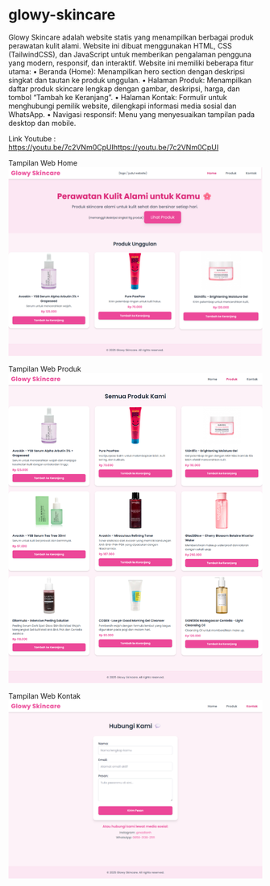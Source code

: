 # glowy-skincare
Glowy Skincare adalah website statis yang menampilkan berbagai produk perawatan kulit alami. Website ini dibuat menggunakan HTML, CSS (TailwindCSS), dan JavaScript untuk memberikan pengalaman pengguna yang modern, responsif, dan interaktif.
Website ini memiliki beberapa fitur utama:
•	Beranda (Home): Menampilkan hero section dengan deskripsi singkat dan tautan ke produk unggulan.
•	Halaman Produk: Menampilkan daftar produk skincare lengkap dengan gambar, deskripsi, harga, dan tombol “Tambah ke Keranjang”.
•	Halaman Kontak: Formulir untuk menghubungi pemilik website, dilengkapi informasi media sosial dan WhatsApp.
•	Navigasi responsif: Menu yang menyesuaikan tampilan pada desktop dan mobile.

Link Youtube : https://youtu.be/7c2VNm0CpUIhttps://youtu.be/7c2VNm0CpUI

Tampilan Web Home
![alt.text](https://github.com/nazilanh/glowy-skincare/blob/main/Glowy%20Skincare/glowy%201.png)


Tampilan Web Produk 
![alt.text](https://github.com/nazilanh/glowy-skincare/blob/main/Glowy%20Skincare/glowy%202.png)


Tampilan Web Kontak
![alt.text](https://github.com/nazilanh/glowy-skincare/blob/main/Glowy%20Skincare/glowy%203.png)
